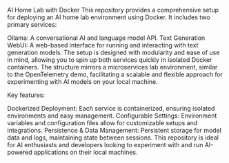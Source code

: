 AI Home Lab with Docker
This repository provides a comprehensive setup for deploying an AI home lab environment using Docker. It includes two primary services:

Ollama: A conversational AI and language model API.
Text Generation WebUI: A web-based interface for running and interacting with text generation models.
The setup is designed with modularity and ease of use in mind, allowing you to spin up both services quickly in isolated Docker containers. The structure mirrors a microservices lab environment, similar to the OpenTelemetry demo, facilitating a scalable and flexible approach for experimenting with AI models on your local machine.

Key features:

Dockerized Deployment: Each service is containerized, ensuring isolated environments and easy management.
Configurable Settings: Environment variables and configuration files allow for customizable setups and integrations.
Persistence & Data Management: Persistent storage for model data and logs, maintaining state between sessions.
This repository is ideal for AI enthusiasts and developers looking to experiment with and run AI-powered applications on their local machines.
